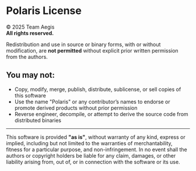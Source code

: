 # Polaris License

&copy; 2025 Team Aegis  
**All rights reserved.**

Redistribution and use in source or binary forms, with or without modification, are **not permitted** without explicit prior written permission from the authors.

## You may not:

- Copy, modify, merge, publish, distribute, sublicense, or sell copies of this software
- Use the name "Polaris" or any contributor’s names to endorse or promote derived products without prior permission
- Reverse engineer, decompile, or attempt to derive the source code from distributed binaries

---

This software is provided **"as is"**, without warranty of any kind, express or implied, including but not limited to the warranties of merchantability, fitness for a particular purpose, and non-infringement. In no event shall the authors or copyright holders be liable for any claim, damages, or other liability arising from, out of, or in connection with the software or its use.
